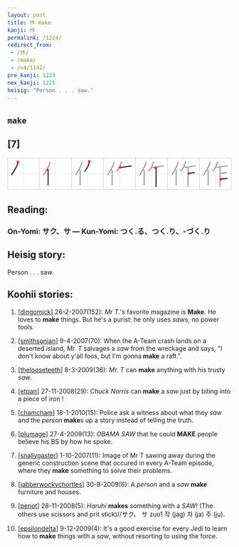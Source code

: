 ```yaml
---
layout: post
title: 作 make
kanji: 作
permalink: /1224/
redirect_from:
 - /作/
 - /make/
 - /v4/1142/
pre_kanji: 1223
nex_kanji: 1225
heisig: "Person . . . saw."
---
```


## `make`

## [7]

<div class="stroke"><img src="../images/E4BD9C.png" /></div>

## Reading:

### On-Yomi: サク、サ &mdash; Kun-Yomi: つく.る、つく.り、-づく.り

## Heisig story:

Person . . . saw.

## Koohii stories:

1) [<a href="http://kanji.koohii.com/profile/dingomick">dingomick</a>] 26-2-2007(152): <em>Mr T.</em>&#039;s favorite magazine is <strong>Make</strong>. He loves to <strong>make</strong> things. But he&#039;s a purist: he only uses <em>saws</em>, no power tools.

2) [<a href="http://kanji.koohii.com/profile/smithsonian">smithsonian</a>] 9-4-2007(70): When the A-Team crash lands on a deserted island, <em>Mr. T</em> salvages a <em>saw</em> from the wreckage and says, &quot;I don&#039;t know about y&#039;all foos, but I&#039;m gonna<strong> make</strong> a raft.&quot;.

3) [<a href="http://kanji.koohii.com/profile/thelooseteeth">thelooseteeth</a>] 8-3-2009(36): <em>Mr. T</em> can <strong>make</strong> anything with his trusty <em>saw</em>.

4) [<a href="http://kanji.koohii.com/profile/etpan">etpan</a>] 27-11-2008(29): <em>Chuck Norris</em> can<strong> make</strong> a <em>saw</em> just by biting into a piece of iron !

5) [<a href="http://kanji.koohii.com/profile/chamcham">chamcham</a>] 18-1-2010(15): Police ask a witness about what they <em>saw</em> and the <em>person</em><strong> make</strong>s up a story instead of telling the truth.

6) [<a href="http://kanji.koohii.com/profile/plumage">plumage</a>] 27-4-2009(13): <em>OBAMA</em> <em>SAW</em> that he could<strong> MAKE</strong> people believe his BS by how he spoke.

7) [<a href="http://kanji.koohii.com/profile/snallygaster">snallygaster</a>] 1-10-2007(11): Image of Mr T sawing away during the generic construction scene that occured in every A-Team episode, where they<strong> make</strong> something to solve their problems.

8) [<a href="http://kanji.koohii.com/profile/jabberwockychortles">jabberwockychortles</a>] 30-8-2009(6): A <em>person</em> and a <em>saw</em><strong> make</strong> furniture and houses.

9) [<a href="http://kanji.koohii.com/profile/penot">penot</a>] 28-11-2008(5): <em>Haruhi</em> <strong>makes</strong> something with a <em>SAW</em>! (The others use scissors and prit stick)//サク、 サ zuo1 작 (jag) 자 (ja) 주 (ju).

10) [<a href="http://kanji.koohii.com/profile/epsilondelta">epsilondelta</a>] 9-12-2009(4): It&#039;s a good exercise for every <em>Jedi</em> to learn how to<strong> make</strong> things with a <em>saw</em>, without resorting to using the force.

